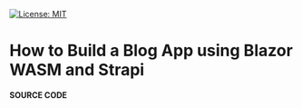 [![License: MIT](https://img.shields.io/badge/License-MIT-yellow.svg)](https://opensource.org/licenses/MIT)

# How to Build a Blog App using Blazor WASM and Strapi

**SOURCE CODE**